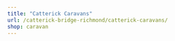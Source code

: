 ```yaml
---
title: "Catterick Caravans"
url: /catterick-bridge-richmond/catterick-caravans/
shop: caravan
---
```


